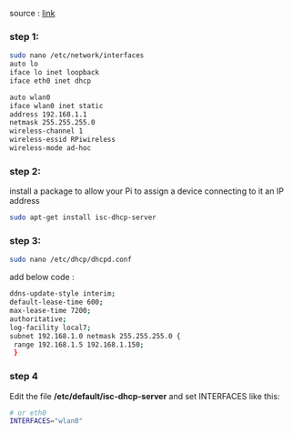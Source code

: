 source : [link](http://slicepi.com/creating-an-ad-hoc-network-for-your-raspberry-pi/)
### step 1:
```bash
sudo nano /etc/network/interfaces
auto lo
iface lo inet loopback
iface eth0 inet dhcp

auto wlan0
iface wlan0 inet static
address 192.168.1.1
netmask 255.255.255.0
wireless-channel 1
wireless-essid RPiwireless
wireless-mode ad-hoc
```

### step 2: 
install a package to allow your Pi to assign a device connecting to it an IP address
```bash
sudo apt-get install isc-dhcp-server
```

### step 3:
```bash
sudo nano /etc/dhcp/dhcpd.conf
```
add below code : 
```bash
ddns-update-style interim;
default-lease-time 600;
max-lease-time 7200;
authoritative;
log-facility local7;
subnet 192.168.1.0 netmask 255.255.255.0 {
 range 192.168.1.5 192.168.1.150;
 }
```
### step 4
Edit the file **/etc/default/isc-dhcp-server** and set INTERFACES like this:

```bash
# or eth0
INTERFACES="wlan0"
```
